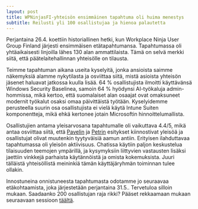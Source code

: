```yaml
---
layout: post
title: WPNinjasFI-yhteisön ensimmäinen tapahtuma oli huima menestys
subtitle: Reilusti yli 100 osallistujaa ja hienoa palautetta
---
```

Perjantaina 26.4. koettiin historiallinen hetki, kun Workplace Ninja User Group Finland järjesti ensimmäisen etätapahtumansa. Tapahtumassa oli yhtäaikaisesti linjoilla lähes 130 alan ammattilaista. Tämä on selvä merkki siitä, että päätelaitehallinnan yhteisölle on tilausta.

Teimme tapahtuman aikana useita kyselyitä, jonka ansioista saimme näkemyksiä alamme nykytilasta ja osviittaa siitä, mistä asioista yhteisön jäsenet haluavat jatkossa kuulla lisää. 64 % osallistujista ilmoitti käyttävänsä Windows Security Baselinea, samoin 64 % hyödynsi AI-työkaluja admin-hommissa, mikä kertoo, että suomalaiset alan osaajat ovat omaksuneet modernit työkalut osaksi omaa päivittäistä työtään. Kyselyidemme perusteella suurin osa osallistujista ei vielä käytä Intune Suiten komponentteja, mikä ehkä kertonee jotain Microsoftin hinnoittelumallista. 

Osallistujien antama yleisarvosana tapahtumalle oli vaikuttava 4.4/5, mikä antaa osviittaa siitä, että [Pavelin](./pavel_mirochnitchenko.md) ja [Petrin](./petri_paavola.md) esitykset kiinnostivat yleisöä ja osallistujat olivat muutenkin tyytyväisiä aamun antiin. Erityisen ilahduttavaa tapahtumassa oli yleisön aktiivisuus. Chatissa käytiin paljon keskustelua tilaisuuden teemojen ympärillä, ja kysymyksiin liittyvien vastausten lisäksi jaettiin vinkkejä parhaista käytännöistä ja omista kokemuksista. Juuri tälläistä yhteisöllistä meininkiä tämän käyttäjäryhmän toiminnan tulee ollakin.

Innostuneina onnistuneesta tapahtumasta odotamme jo seuraavaa etäkohtaamista, joka järjestetään perjantaina 31.5.. Tervetuloa silloin mukaan. Saadaanko 200 osallistujan raja rikki? Pääset rekkaamaan mukaan seuraavaan sessioon [täältä](./_posts/2024-05-01-Online--tapahtuma-31.5.2024).
